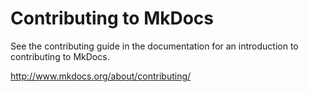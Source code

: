# Contributing to MkDocs

See the contributing guide in the documentation for an
introduction to contributing to MkDocs.

<http://www.mkdocs.org/about/contributing/>
